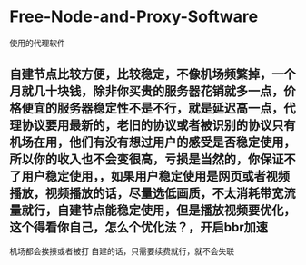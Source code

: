 # Free-Node-and-Proxy-Software
使用的代理软件
## 自建节点比较方便，比较稳定，不像机场频繁掉，一个月就几十块钱，除非你买贵的服务器花销就多一点，价格便宜的服务器稳定性不是不行，就是延迟高一点，代理协议要用最新的，老旧的协议或者被识别的协议只有机场在用，他们有没有想过用户的感受是否稳定使用，所以你的收入也不会变很高，亏损是当然的，你保证不了用户稳定使用，，如果用户稳定使用是网页或者视频播放，视频播放的话，尽量选低画质，不太消耗带宽流量就行，自建节点能稳定使用，但是播放视频要优化，这个得看你自己，怎么个优化法？，开启bbr加速
机场都会挨揍或者被打 自建的话，只需要续费就行，就不会失联

